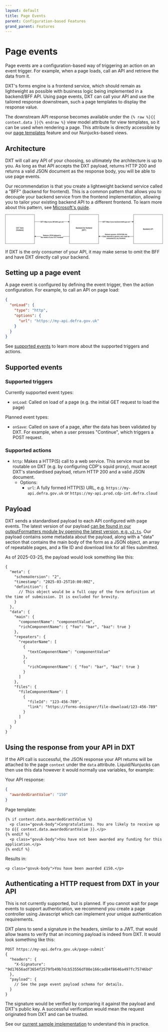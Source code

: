 ```yaml
---
layout: default
title: Page Events
parent: Configuration-based Features
grand_parent: Features
---
```


# Page events

Page events are a configuration-based way of triggering an action on an event trigger. For example, when a page loads, call an API and retrieve the data from it.

DXT's forms engine is a frontend service, which should remain as lightweight as possible with business logic being implemented in a backend/BFF API. Using page events, DXT can call your API and use the tailored response downstream, such a page templates to display the response value.

The downstream API response becomes available under the `{% raw %}{{ context.data }}{% endraw %}` view model attribute for view templates, so it can be used when rendering a page. This attribute is directly accessible by our [page templates](./../configuration-based/PAGE_TEMPLATES.md) feature and our Nunjucks-based views.

## Architecture

DXT will call any API of your choosing, so ultimately the architecture is up to you. As long as that API accepts the DXT payload, returns HTTP 200 and returns a valid JSON document as the response body, you will be able to use page events.

Our recommendation is that you create a lightweight backend service called a "BFF" (backend for frontend). This is a common pattern that allows you to decouple your backend service from the frontend implementation, allowing you to tailor your existing backend API to a different frontend. To learn more about this pattern, see [Microsoft's guide](https://learn.microsoft.com/en-us/azure/architecture/patterns/backends-for-frontends).

![Architecture diagram showing the usage of a frontend, a BFF, and a backend API interacting with each other](images/page-events-architecture.png)

If DXT is the only consumer of your API, it may make sense to omit the BFF and have DXT directly call your backend.

## Setting up a page event

A page event is configured by defining the event trigger, then the action configuration. For example, to call an API on page load:

```json
{
  "onLoad": {
    "type": "http",
    "options": {
      "url": "https://my-api.defra.gov.uk"
    }
  }
}
```

See [supported events](#supported-events) to learn more about the supported triggers and actions.

## Supported events

### Supported triggers

Currently supported event types:

- `onLoad`: Called on load of a page (e.g. the initial GET request to load the page)

Planned event types:

- `onSave`: Called on save of a page, after the data has been validated by DXT. For example, when a user presses "Continue", which triggers a POST request.

### Supported actions

- `http`: Makes a HTTP(S) call to a web service. This service must be routable on DXT (e.g. by configuring CDP's squid proxy), must accept DXT's standardised payload, return HTTP 200 and a valid JSON document.
  - Options:
    - `url`: A fully formed HTTP(S) URL, e.g. `https://my-api.defra.gov.uk` or `https://my-api.prod.cdp-int.defra.cloud`

## Payload

DXT sends a standardised payload to each API configured with page events. The latest version of our payload [can be found in our outputFormatters module by opening the latest version, e.g. `v2.ts`](https://github.com/DEFRA/forms-engine-plugin/tree/main/src/server/plugins/engine/outputFormatters/machine). Our payload contains some metadata about the payload, along with a "data" section that contains the main body of the form as a JSON object, an array of repeatable pages, and a file ID and download link for all files submitted.

As of 2025-03-25, the payload would look something like this:

```jsonc
{
  "meta": {
    "schemaVersion": "2",
    "timestamp": "2025-03-25T10:00:00Z",
    "definition": {
      // This object would be a full copy of the form definition at the time of submission. It is excluded for brevity.
    }
  },
  "data": {
    "main": {
      "componentName": "componentValue",
      "richComponentName": { "foo": "bar", "baz": true }
    },
    "repeaters": {
      "repeaterName": [
        {
          "textComponentName": "componentValue"
        },
        {
          "richComponentName": { "foo": "bar", "baz": true }
        }
      ]
    },
    "files": {
      "fileComponentName": [
        {
          "fileId": "123-456-789",
          "link": "https://forms-designer/file-download/123-456-789"
        }
      ]
    }
  }
}
```

## Using the response from your API in DXT

If the API call is successful, the JSON response your API returns will be attached to the page `context` under the `data` attribute. Liquid/Nunjucks can then use this data however it would normally use variables, for example:

Your API response:

```json
{
  "awardedGrantValue": "150"
}
```

Page template:

```jinja2
{% if context.data.awardedGrantValue %}
  <p class="govuk-body">Congratulations. You are likely to receive up to £{{ context.data.awardedGrantValue }}.</p>
{% endif %}
  <p class="govuk-body">You have not been awarded any funding for this application.</p>
{% endif %}
```

Results in:

```jinja2
<p class="govuk-body">You have been awarded £150.</p>
```

## Authenticating a HTTP request from DXT in your API

This is not currently supported, but is planned. If you cannot wait for page events to support authentication, we recommend you create a page controller using Javascript which can implement your unique authentication requirements.

DXT plans to send a signature in the headers, similar to a JWT, that would allow teams to verify that an incoming payload is indeed from DXT. It would look something like this:

```
POST https://my-api.defra.gov.uk/page-submit`
{
  "headers": {
    "X-Signature": "9d17656adf3654f2579fb49b7dcb53556df08e166cad84f8646a497fc75746bd"
  },
  "payload": {
    // See the page event payload schema for details.
  }
}
```

The signature would be verified by comparing it against the payload and DXT's public key. A successful verification would mean the request originated from DXT and can be trusted.

See our [current sample implementation](https://github.com/alexluckett/js-signed-webhooks-demo/blob/master/index.js) to understand this in practice.
